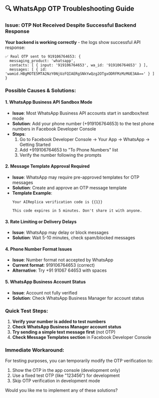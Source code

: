 ## 🔍 WhatsApp OTP Troubleshooting Guide

### Issue: OTP Not Received Despite Successful Backend Response

**Your backend is working correctly** - the logs show successful API response:
```
✅ Real OTP sent to 919106764653: {
  messaging_product: 'whatsapp',
  contacts: [ { input: '919106764653', wa_id: '919106764653' } ],
  messages: [ { id: 'wamid.HBgMOTE5MTA2NzY0NjUzFQIAERgSNkYwQzg2OTgxODRFMzMzMUE3AA==' } ]
}
```

### Possible Causes & Solutions:

#### 1. **WhatsApp Business API Sandbox Mode**
- **Issue**: Most WhatsApp Business API accounts start in sandbox/test mode
- **Solution**: Add your phone number (+919106764653) to the test phone numbers in Facebook Developer Console
- **Steps**: 
  1. Go to Facebook Developer Console → Your App → WhatsApp → Getting Started
  2. Add +919106764653 to "To Phone Numbers" list
  3. Verify the number following the prompts

#### 2. **Message Template Approval Required**
- **Issue**: WhatsApp may require pre-approved templates for OTP messages
- **Solution**: Create and approve an OTP message template
- **Template Example**:
  ```
  Your AIReplica verification code is {{1}}
  
  This code expires in 5 minutes. Don't share it with anyone.
  ```

#### 3. **Rate Limiting or Delivery Delays**
- **Issue**: WhatsApp may delay or block messages
- **Solution**: Wait 5-10 minutes, check spam/blocked messages

#### 4. **Phone Number Format Issues**
- **Issue**: Number format not accepted by WhatsApp
- **Current format**: 919106764653 (correct)
- **Alternative**: Try +91 91067 64653 with spaces

#### 5. **WhatsApp Business Account Status**
- **Issue**: Account not fully verified
- **Solution**: Check WhatsApp Business Manager for account status

### Quick Test Steps:

1. **Verify your number is added to test numbers**
2. **Check WhatsApp Business Manager account status**
3. **Try sending a simple text message first** (not OTP)
4. **Check Message Templates section** in Facebook Developer Console

### Immediate Workaround:

For testing purposes, you can temporarily modify the OTP verification to:
1. Show the OTP in the app console (development only)
2. Use a fixed test OTP (like "123456") for development
3. Skip OTP verification in development mode

Would you like me to implement any of these solutions?
